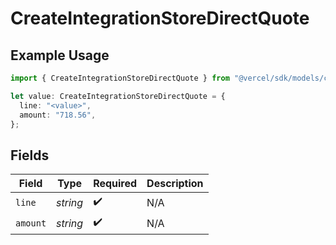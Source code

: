 # CreateIntegrationStoreDirectQuote

## Example Usage

```typescript
import { CreateIntegrationStoreDirectQuote } from "@vercel/sdk/models/createintegrationstoredirectop.js";

let value: CreateIntegrationStoreDirectQuote = {
  line: "<value>",
  amount: "718.56",
};
```

## Fields

| Field              | Type               | Required           | Description        |
| ------------------ | ------------------ | ------------------ | ------------------ |
| `line`             | *string*           | :heavy_check_mark: | N/A                |
| `amount`           | *string*           | :heavy_check_mark: | N/A                |